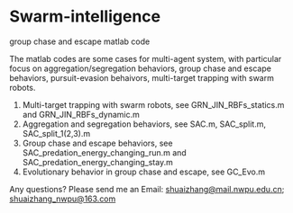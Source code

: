 # Swarm-intelligence
group chase and escape
matlab code

The matlab codes are some cases for multi-agent system, with particular focus on aggregation/segregation behaviors, group chase and escape behaviors, pursuit-evasion behaivors, multi-target trapping with swarm robots.

1. Multi-target trapping with swarm robots, see GRN_JIN_RBFs_statics.m and GRN_JIN_RBFs_dynamic.m
2. Aggregation and segregation behaviors, see SAC.m, SAC_split.m, SAC_split_1(2,3).m
3. Group chase and escape behaviors, see SAC_predation_energy_changing_run.m and SAC_predation_energy_changing_stay.m
4. Evolutionary behavior in group chase and escape, see GC_Evo.m

Any questions? Please send me an Email: shuaizhang@mail.nwpu.edu.cn; shuaizhang_nwpu@163.com
